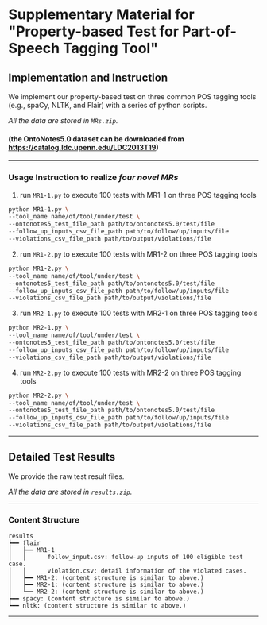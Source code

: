 # Supplementary Material for "Property-based Test for Part-of-Speech Tagging Tool"

## Implementation and Instruction

We implement our property-based test on three common POS tagging tools (e.g., spaCy, NLTK, and Flair) with a series of python scripts.

*All the data are stored in `MRs.zip`.*
#### (the OntoNotes5.0 dataset can be downloaded from https://catalog.ldc.upenn.edu/LDC2013T19)

---
### Usage Instruction to realize *four novel MRs*

1. run `MR1-1.py` to execute 100 tests with MR1-1 on three POS tagging tools
```bash
python MR1-1.py \
--tool_name name/of/tool/under/test \
--ontonotes5_test_file_path path/to/ontonotes5.0/test/file
--follow_up_inputs_csv_file_path path/to/follow/up/inputs/file
--violations_csv_file_path path/to/output/violations/file
```
2. run `MR1-2.py` to execute 100 tests with MR1-2 on three POS tagging tools
```bash
python MR1-2.py \
--tool_name name/of/tool/under/test \
--ontonotes5_test_file_path path/to/ontonotes5.0/test/file
--follow_up_inputs_csv_file_path path/to/follow/up/inputs/file
--violations_csv_file_path path/to/output/violations/file
```
3. run `MR2-1.py` to execute 100 tests with MR2-1 on three POS tagging tools
```bash
python MR2-1.py \
--tool_name name/of/tool/under/test \
--ontonotes5_test_file_path path/to/ontonotes5.0/test/file
--follow_up_inputs_csv_file_path path/to/follow/up/inputs/file
--violations_csv_file_path path/to/output/violations/file
```
4. run `MR2-2.py` to execute 100 tests with MR2-2 on three POS tagging tools
```bash
python MR2-2.py \
--tool_name name/of/tool/under/test \
--ontonotes5_test_file_path path/to/ontonotes5.0/test/file
--follow_up_inputs_csv_file_path path/to/follow/up/inputs/file
--violations_csv_file_path path/to/output/violations/file
```
---
## Detailed Test Results

We provide the raw test result files.

*All the data are stored in `results.zip`.*

---

### Content Structure
```
results
┝━━ flair
│   ┝━━ MR1-1
│   │      follow_input.csv: follow-up inputs of 100 eligible test case.
│   │      violation.csv: detail information of the violated cases.
│   ┝━━ MR1-2: (content structure is similar to above.)
│   ┝━━ MR2-1: (content structure is similar to above.)
│   ┕━━ MR2-2: (content structure is similar to above.)
┝━━ spacy: (content structure is similar to above.)
┕━━ nltk: (content structure is similar to above.)
```
---